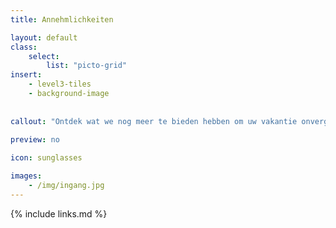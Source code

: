```yaml
---
title: Annehmlichkeiten

layout: default
class:
    select: 
        list: "picto-grid"
insert: 
    - level3-tiles
    - background-image
    
    
callout: "Ontdek wat we nog meer te bieden hebben om uw vakantie onvergetelijk te maken."
    
preview: no

icon: sunglasses

images: 
    - /img/ingang.jpg
---
```

{% include links.md %}